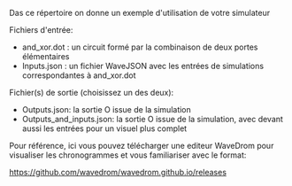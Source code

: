 Das ce répertoire on donne un exemple d'utilisation de votre simulateur

Fichiers d'entrée: 

 - and_xor.dot : un circuit formé par la combinaison de deux portes élémentaires
 - Inputs.json  : un fichier WaveJSON avec les entrées de simulations correspondantes à and_xor.dot

Fichier(s) de sortie (choisissez un des deux):
 - Outputs.json: la sortie O issue de la simulation
 - Outputs_and_inputs.json: la sortie O issue de la simulation, avec devant aussi les entrées pour un visuel plus complet


Pour référence, ici vous pouvez télécharger une editeur WaveDrom pour visualiser les chronogrammes et vous familiariser avec le format:

https://github.com/wavedrom/wavedrom.github.io/releases
